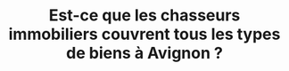 ---
title: Est-ce que les chasseurs immobiliers couvrent tous les types de biens à Avignon ?
position: 12
category: 
question: Est-ce que les chasseurs immobiliers couvrent tous les types de biens à Avignon ?
answer: |-
    En tant que chasseur immobilier indépendante à Avignon, je suis capable de rechercher divers types de biens, que ce soit des maisons, des appartements, des terrains, ou même des biens commerciaux, en fonction de vos besoins spécifiques.
featured_image: 
---